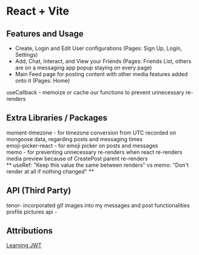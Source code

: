 # React + Vite

## Features and Usage

* Create, Login and Edit User configurations (Pages: Sign Up, Login, Settings)
* Add, Chat, Interact, and View your Friends (Pages: Friends List, others are on a messaging app popup staying on every page)
* Main Feed page for posting content with other media features added onto it (Pages: Home)

useCallback - memoize or cache our functions to prevent unnecessary re-renders
## Extra Libraries / Packages
moment-timezone - for timezone conversion from UTC recorded on mongoose data, regarding posts and messaging times  
emoji-picker-react - for emoji picker on posts and messages    
memo - for preventing unnecessary re-renders when react re-renders media preview because of CreatePost parent re-renders  
** useRef: "Keep this value the same between renders" vs memo: "Don't render at all if nothing changed" **  
  
## API (Third Party)
tenor- incorporated gif images into my messages and post functionalities
profile pictures api - 


## Attributions

[Learning JWT](https://www.youtube.com/watch?v=R4AhvYORZRY)